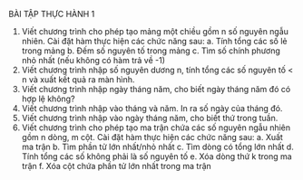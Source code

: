 BÀI TẬP THỰC HÀNH 1

1. Viết chương trình cho phép tạo mảng một chiều gồm n số nguyên ngẫu nhiên.
Cài đặt hàm thực hiện các chức năng sau:
  a. Tính tổng các số lẻ trong mảng
  b. Đếm số nguyên tố trong mảng
  c. Tìm số chính phương nhỏ nhất (nếu không có hàm trả về -1)
2. Viết chương trình nhập số nguyên dương n, tính tổng các số nguyên tố < n và
xuất kết quả ra màn hình.
3. Viết chương trình nhập ngày tháng năm, cho biết ngày tháng năm đó có hợp lệ
không?
4. Viết chương trình nhập vào tháng và năm. In ra số ngày của tháng đó.
5. Viết chương trình nhập vào ngày tháng năm, cho biết thứ trong tuần.
6. Viết chương trình cho phép tạo ma trận chứa các số nguyên ngẫu nhiên gồm n
dòng, m cột. Cài đặt hàm thực hiện các chức năng sau:
  a. Xuất ma trận
  b. Tìm phần tử lớn nhất/nhỏ nhất
  c. Tìm dòng có tổng lớn nhất
  d. Tính tổng các số không phải là số nguyên tố
  e. Xóa dòng thứ k trong ma trận
  f. Xóa cột chứa phần tử lớn nhất trong ma trận
